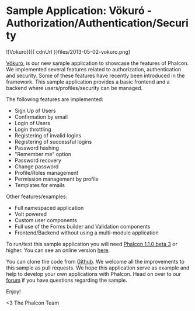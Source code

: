 Sample Application: Vökuró - Authorization/Authentication/Security
===================================================================

![Vokuro]({{ cdnUrl }}files/2013-05-02-vokuro.png)

[Vökuró](https://vokuro.phalconphp.com/), is our new sample application to showcase the features of Phalcon. ​We implemented several features related to authorization​, authentication ​ and security. Some of the​se features have recently been introduced in the framework. This sample application ​provides a basic frontend and a backend where users/profiles/security can be managed.

The following features are implemented:

- Sign Up of Users
- Confirmation by email
- Login of Users
- Login throttling
- Registering of invalid logins
- Registering of successful logins
- Password hashing
- "Remember me" option
- Password recovery
- Change password
- Profile/Roles management
- Permission management by profile
- Templates for emails

Other features/examples:

- Full namespaced application
- Volt powered
- Custom user components
- Full use of the Forms builder and Validation components
- Frontend/Backend without using a multi-module application

​To run/test this sample application you will need [Phalcon 1.1.0 beta 3](https://phalconphp.com/download) or ​higher. You can see an online version [here](https://vokuro.phalconphp.com).

You can clone the code from [Github](http://github.com/phalcon/vokuro). We welcome all the improvements to this sample as pull requests. We hope this application serve as example and help to develop your own applications with Phalcon. Head on over to our [forum](https://forum.phalconphp.com) if you have questions regarding the sample.

Enjoy!


<3 The Phalcon Team
